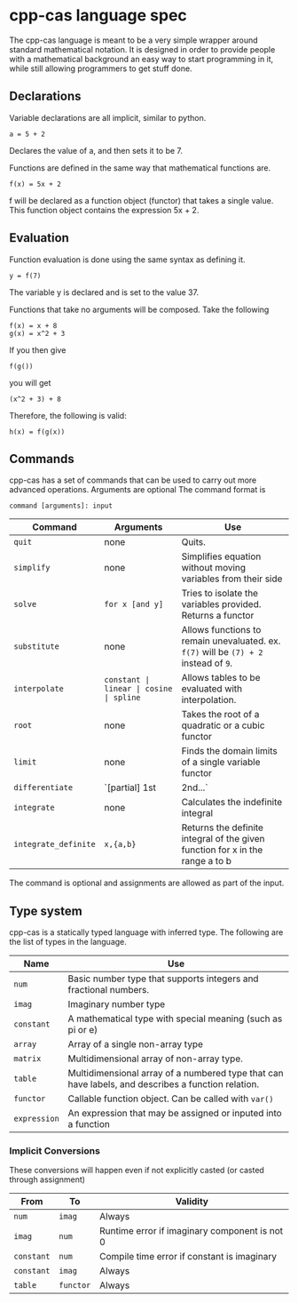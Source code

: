 # cpp-cas language spec

The cpp-cas language is meant to be a very simple wrapper around standard mathematical notation. It is designed in order to provide people with a mathematical background an easy way to start programming in it, while still allowing programmers to get stuff done.

## Declarations

Variable declarations are all implicit, similar to python. 

```
a = 5 + 2
```

Declares the value of a, and then sets it to be 7. 

Functions are defined in the same way that mathematical functions are.

```
f(x) = 5x + 2
```

f will be declared as a function object (functor) that takes a single value. This function object contains the expression 5x + 2.

## Evaluation

Function evaluation is done using the same syntax as defining it.

```
y = f(7)
```

The variable y is declared and is set to the value 37. 

Functions that take no arguments will be composed. Take the following

```
f(x) = x + 8
g(x) = x^2 + 3
```

If you then give 

```
f(g())
```

you will get 

```
(x^2 + 3) + 8
```

Therefore, the following is valid:

```
h(x) = f(g(x))
```

## Commands

cpp-cas has a set of commands that can be used to carry out more advanced operations. Arguments are optional The command format is 

```
command [arguments]: input
```

Command      | Arguments       | Use
------------ | --------------- | -----------
`quit`       | none            | Quits.
`simplify`   | none            | Simplifies equation without moving variables from their side
`solve`      | `for x [and y]` | Tries to isolate the variables provided. Returns a functor
`substitute` | none            | Allows functions to remain unevaluated. ex. `f(7)` will be `(7) + 2` instead of `9`.
`interpolate`| <code>constant &#124; linear &#124; cosine &#124; spline</code> | Allows tables to be evaluated with interpolation.
`root`       | none            | Takes the root of a quadratic or a cubic functor
`limit`      | none            | Finds the domain limits of a single variable functor
`differentiate`     | `[partial] 1st | 2nd...`  | Calculates the n-th [partial] derivative of the provided expression
`integrate`    | none   | Calculates the indefinite integral
`integrate_definite`| <code>x,{a,b}</code> | Returns the definite integral of the given function for x in the range a to b

The command is optional and assignments are allowed as part of the input.

## Type system

cpp-cas is a statically typed language with inferred type. The following are the list of types in the language.

Name         | Use
------------ | ------
`num`        | Basic number type that supports integers and fractional numbers.
`imag`       | Imaginary number type
`constant`   | A mathematical type with special meaning (such as pi or e)
`array`      | Array of a single non-array type
`matrix`     | Multidimensional array of non-array type.
`table`      | Multidimensional array of a numbered type that can have labels, and describes a function relation.
`functor`    | Callable function object. Can be called with `var()`
`expression` | An expression that may be assigned or inputed into a function

### Implicit Conversions

These conversions will happen even if not explicitly casted (or casted through assignment)

From      | To        | Validity
--------- | --------- | --------
`num`     | `imag`    | Always
`imag`    | `num`     | Runtime error if imaginary component is not 0
`constant`| `num`     | Compile time error if constant is imaginary
`constant`| `imag`    | Always
`table`   | `functor` | Always

